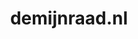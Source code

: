 ---
layout: post
title:  "demijnraad.nl"
internal_url:  "/data/demijnraad.nl.html"
categories: dutchgov
---